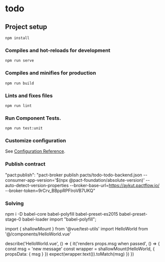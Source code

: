# todo

## Project setup
```
npm install
```

### Compiles and hot-reloads for development
```
npm run serve
```

### Compiles and minifies for production
```
npm run build
```

### Lints and fixes files
```
npm run lint
```


### Run Component Tests.
```
npm run test:unit
```

### Customize configuration
See [Configuration Reference](https://cli.vuejs.org/config/).


### Publish contract
"pact:publish": "pact-broker publish pacts/todo-todo-backend.json --consumer-app-version='$(npx @pact-foundation/absolute-version)' --auto-detect-version-properties --broker-base-url=https://aykut.pactflow.io/ --broker-token=9rCrv_BBppRPFIroVB7UKQ"

### Solving 
npm i -D babel-core babel-polyfill babel-preset-es2015 babel-preset-stage-0 babel-loader
import "babel-polyfill";




import { shallowMount } from '@vue/test-utils'
import HelloWorld from '@/components/HelloWorld.vue'

describe('HelloWorld.vue', () => {
    it('renders props.msg when passed', () => {
        const msg = 'new message'
        const wrapper = shallowMount(HelloWorld, {
            propsData: { msg }
        })
        expect(wrapper.text()).toMatch(msg)
    })
})



